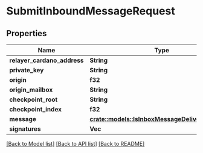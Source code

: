 # SubmitInboundMessageRequest

## Properties

Name | Type | Description | Notes
------------ | ------------- | ------------- | -------------
**relayer_cardano_address** | **String** |  | 
**private_key** | **String** |  | 
**origin** | **f32** |  | 
**origin_mailbox** | **String** |  | 
**checkpoint_root** | **String** |  | 
**checkpoint_index** | **f32** |  | 
**message** | [**crate::models::IsInboxMessageDeliveredRequest**](isInboxMessageDelivered_request.md) |  | 
**signatures** | **Vec<String>** |  | 

[[Back to Model list]](../README.md#documentation-for-models) [[Back to API list]](../README.md#documentation-for-api-endpoints) [[Back to README]](../README.md)


